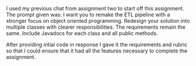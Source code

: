 I used my previous chat from assignment two to start off this assignment. 
The prompt given was:
I want you to remake the ETL pipeline with a stronger focus on object oriented programming. Redesign your solution into multiple classes with clearer responsibilities. The requirements remain the same. Include Javadocs for each class and all public methods.

After providing intial code in response I gave it the requirements and rubric so that I could ensure that it had all the features necessary to complete the assignment. 